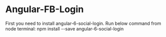 # Angular-FB-Login
First you need to install angular-6-social-login. Run below command from node terminal:
npm install --save angular-6-social-login
